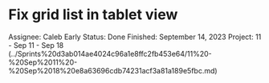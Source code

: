 # Fix grid list in tablet view

Assignee: Caleb Early
Status: Done
Finished: September 14, 2023
Project: 11 - Sep 11 - Sep 18 (../Sprints%20d3ab014ae4024c96a1e8ffc2fb453e64/11%20-%20Sep%2011%20-%20Sep%2018%20e8a63696cdb74231acf3a81a189e5fbc.md)